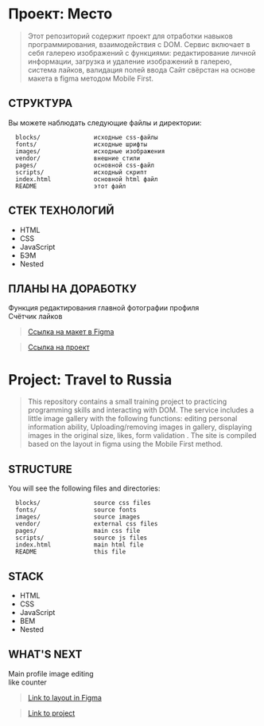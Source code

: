 # Проект: Место

>  Этот репозиторий содержит проект для отработки навыков программирования, взаимодействия с DOM. Сервис включает в себя галерею изображений с функциями: редактирование личной информации, загрузка и удаление изображений в галерею, система лайков, валидация полей ввода Сайт свёрстан на основе макета в figma методом Mobile First.

СТРУКТУРА
------------

Вы можете наблюдать следующие файлы и директории:

      blocks/               исходные css-файлы
      fonts/                исходные шрифты
      images/               исходные изображения
      vendor/               внешние стили
      pages/                основной css-файл
      scripts/              исходный скрипт
      index.html            основной html файл
      README                этот файл

СТЕК ТЕХНОЛОГИЙ
------------

* HTML
* CSS
* JavaScript
* БЭМ 
* Nested

ПЛАНЫ НА ДОРАБОТКУ
-----------

Функция редактирования главной фотографии профиля   
Счётчик лайков  

  


>  [Ссылка на макет в Figma](https://www.figma.com/file/2cn9N9jSkmxD84oJik7xL7/JavaScript.-Sprint-4?node-id=0%3A1)  

>  [Ссылка на проект](https://olimpieva.github.io/mesto/index.html)

# Project: Travel to Russia


> This repository contains a small training project to practicing programming skills and interacting with DOM. The service includes a little image gallery with the following functions: editing personal information ability, Uploading/removing images in gallery, displaying images in the original size, likes, form validation  . The site is compiled based on the layout in figma using the Mobile First method.

STRUCTURE
------------

You will see the following files and directories:

      blocks/               source css files
      fonts/                source fonts
      images/               source images
      vendor/               external css files
      pages/                main css file
      scripts/              source js files
      index.html            main html file
      README                this file

STACK
------------

* HTML
* CSS
* JavaScript
* BEM 
* Nested

WHAT'S NEXT
-----------

Main profile image editing   
like counter  
 


>  [Link to layout in Figma](https://www.figma.com/file/2cn9N9jSkmxD84oJik7xL7/JavaScript.-Sprint-4?node-id=0%3A1)  

>  [Link to project](https://olimpieva.github.io/mesto/index.html)
